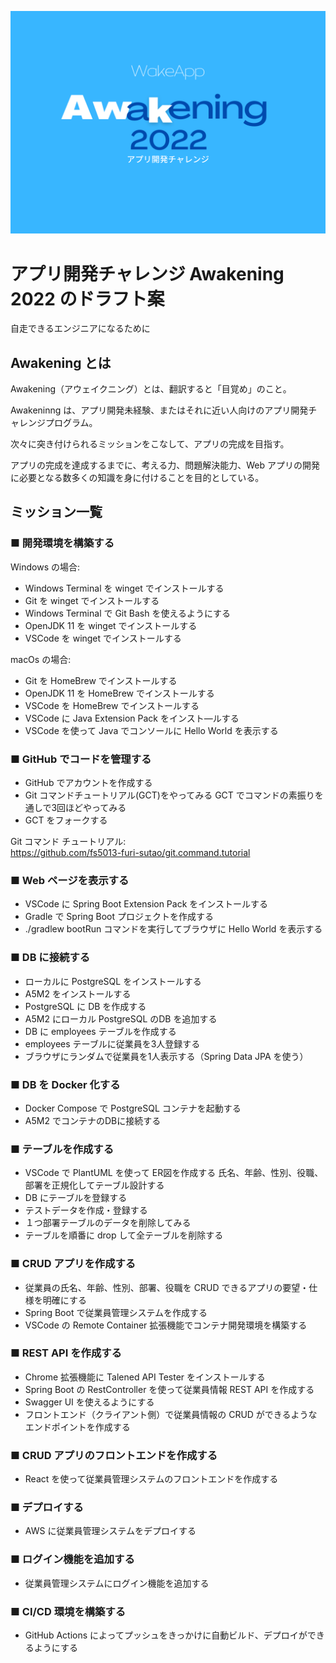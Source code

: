 ![Awakening 2022](./images/awk.png)
# アプリ開発チャレンジ Awakening 2022 のドラフト案

自走できるエンジニアになるために

## Awakening とは

Awakening（アウェイクニング）とは、翻訳すると「目覚め」のこと。

Awakeninng は、アプリ開発未経験、またはそれに近い人向けのアプリ開発チャレンジプログラム。

次々に突き付けられるミッションをこなして、アプリの完成を目指す。

アプリの完成を達成するまでに、考える力、問題解決能力、Web アプリの開発に必要となる数多くの知識を身に付けることを目的としている。

## ミッション一覧

### ■ 開発環境を構築する

Windows の場合:
- Windows Terminal を winget でインストールする
- Git を winget でインストールする
- Windows Terminal で Git Bash を使えるようにする
- OpenJDK 11 を winget でインストールする
- VSCode を winget でインストールする

macOs の場合:
- Git を HomeBrew でインストールする
- OpenJDK 11 を HomeBrew でインストールする
- VSCode を HomeBrew でインストールする
- VSCode に Java Extension Pack をインスト―ルする
- VSCode を使って Java でコンソールに Hello World を表示する

### ■ GitHub でコードを管理する

- GitHub でアカウントを作成する
- Git コマンドチュートリアル(GCT)をやってみる
GCT でコマンドの素振りを通しで3回ほどやってみる
- GCT をフォークする

Git コマンド チュートリアル:  
https://github.com/fs5013-furi-sutao/git.command.tutorial

### ■ Web ページを表示する

- VSCode に Spring Boot Extension Pack をインストールする
- Gradle で Spring Boot プロジェクトを作成する
- ./gradlew bootRun コマンドを実行してブラウザに Hello World を表示する

### ■ DB に接続する

- ローカルに PostgreSQL をインストールする
- A5M2 をインストールする
- PostgreSQL に DB を作成する
- A5M2 にローカル PostgreSQL のDB を追加する
- DB に employees テーブルを作成する
- employees テーブルに従業員を3人登録する
- ブラウザにランダムで従業員を1人表示する（Spring Data JPA を使う）

### ■ DB を Docker 化する

- Docker Compose で PostgreSQL コンテナを起動する
- A5M2 でコンテナのDBに接続する

### ■ テーブルを作成する

- VSCode で PlantUML を使って ER図を作成する
 氏名、年齢、性別、役職、部署を正規化してテーブル設計する
- DB にテーブルを登録する
- テストデータを作成・登録する
- １つ部署テーブルのデータを削除してみる
- テーブルを順番に drop して全テーブルを削除する

### ■ CRUD アプリを作成する

- 従業員の氏名、年齢、性別、部署、役職を CRUD できるアプリの要望・仕様を明確にする
- Spring Boot で従業員管理システムを作成する
- VSCode の Remote Container 拡張機能でコンテナ開発環境を構築する

### ■ REST API を作成する

- Chrome 拡張機能に Talened API Tester をインストールする
- Spring Boot の RestController を使って従業員情報 REST API を作成する
- Swagger UI を使えるようにする
- フロントエンド（クライアント側）で従業員情報の CRUD ができるようなエンドポイントを作成する

### ■ CRUD アプリのフロントエンドを作成する

- React を使って従業員管理システムのフロントエンドを作成する

### ■ デプロイする

- AWS に従業員管理システムをデプロイする

### ■ ログイン機能を追加する

- 従業員管理システムにログイン機能を追加する

### ■ CI/CD 環境を構築する

- GitHub Actions によってプッシュをきっかけに自動ビルド、デプロイができるようにする 
